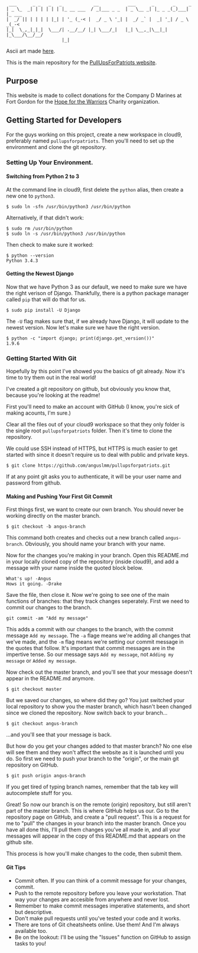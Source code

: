 ```
 ___      _ _   _   _            __           ___      _       _     _      
| _ \_  _| | | | | | |_ __ ___  / _|___ _ _  | _ \__ _| |_ _ _(_)___| |_ ___
|  _/ || | | | | |_| | '_ (_-< |  _/ _ \ '_| |  _/ _` |  _| '_| / _ \  _(_-<
|_|  \_,_|_|_|  \___/| .__/__/ |_| \___/_|   |_| \__,_|\__|_| |_\___/\__/__/
                     |_|                                                    
```
Ascii art made [here](http://patorjk.com/software/taag/#p=display&f=Small&t=Pull%20Ups%20for%20Patriots).

This is the main repository for the [PullUpsForPatriots website](http://www.pullupsforpatriots.com "Pull Ups for Patriots").

## Purpose

This website is made to collect donations for the Company D Marines at Fort
Gordon for the [Hope for the Warriors](http://www.hopeforthewarriors.org) Charity organization.

## Getting Started for Developers

For the guys working on this project, create a new workspace in cloud9, 
preferably named `pullupsforpatriots`. Then you'll need to set up the
environment and clone the git repository.

### Setting Up Your Environment.

#### Switching from Python 2 to 3

At the command line in
cloud9, first delete the `python` alias, then create a new one to `python3`.

```
$ sudo ln -sfn /usr/bin/python3 /usr/bin/python
```
Alternatively, if that didn't work:
```
$ sudo rm /usr/bin/python
$ sudo ln -s /usr/bin/python3 /usr/bin/python
```
Then check to make sure it worked:
```
$ python --version
Python 3.4.3
```

#### Getting the Newest Django

Now that we have Python 3 as our default, we need to make sure we have the right
verison of Django. Thankfully, there is a python package manager called `pip` 
that will do that for us.

```
$ sudo pip install -U Django
```

The `-U` flag makes sure that, if we already have Django, it will update to the
newest version. Now let's make sure we have the right version.

```
$ python -c "import django; print(django.get_version())"
1.9.6
```

### Getting Started With Git 

Hopefully by this point I've showed you the basics of git already. Now it's time
to try them out in the real world!

I've created a git repository on github, but obviously you know that, because
you're looking at the readme!

First you'll need to make an account with GitHub (I know, you're sick of making
acounts, I'm sure.)

Clear all the files out of your cloud9 workspace so that they only folder is the
single root `pullupsforpatriots` folder. Then it's time to clone the repository.

We could use SSH instead of HTTPS, but HTTPS is much easier to get started with
since it doesn't require us to deal with public and private keys.
```
$ git clone https://github.com/anguslmm/pullupsforpatriots.git
```
If at any point git asks you to authenticate, it will be your user name and
password from github.

#### Making and Pushing Your First Git Commit

First things first, we want to create our own branch. You should never be
working directly on the master branch.

```
$ git checkout -b angus-branch
```
This command both creates and checks out a new branch called `angus-branch`. 
Obviously, you should name your branch with your name.

Now for the changes you're making in your branch. Open this README.md in your
locally cloned copy of the repository (inside cloud9), and add a message with 
your name inside the quoted block below.
```
What's up! -Angus
Hows it going. -Drake
```
Save the file, then close it. Now we're going to see one of the main functions
of branches: that they track changes seperately. First we need to commit our
changes to the branch.
```
git commit -am "Add my message"
```
This adds a commit with our changes to the branch, with the commit message
`Add my message`. The `-a` flage means we're adding all changes that we've made,
and the `-m` flag means we're setting our commit message in the quotes that
follow. It's important that commit messages are in the impertive tense. So our 
message says `Add my message`, not `Adding my message` or `Added my message`. 

Now check out the master branch, and you'll see that your message doesn't appear
in the README.md anymore.
```
$ git checkout master
```
But we saved our changes, so where did they go? You just switched your local
repository to show you the master branch, which hasn't been changed since we
cloned the repository. Now switch back to your branch...
```
$ git checkout angus-branch
```
...and you'll see that your message is back.

But how do you get your changes added to that master branch? No one else will 
see them and they won't affect the website as it is launched until you do. So
first we need to push your branch to the "origin", or the main git repository on
GitHub.
```
$ git push origin angus-branch
```
If you get tired of typing branch names, remember that the tab key will
autocomplete stuff for you.

Great! So now our branch is on the remote (origin) repository, but still aren't
part of the master branch. This is where GitHub helps us our. Go to the
repository page on GitHub, and create a "pull request". This is a request for me
to "pull" the changes in your branch into the master branch. Once you have all
done this, I'll pull them changes you've all made in, and all your messages will
appear in the copy of this README.md that appears on the github site.

This process is how you'll make changes to the code, then submit them.

#### Git Tips
* Commit often. If you can think of a commit message for your changes, commit.
* Push to the remote repository before you leave your workstation. That way your changes are accesible from anywhere and never lost.
* Remember to make commit messages imperative statements, and short but descriptive.
* Don't make pull requests until you've tested your code and it works.
* There are tons of Git cheatsheets online. Use them! And I'm always available too.
* Be on the lookout: I'll be using the "Issues" function on GitHub to assign tasks to you!